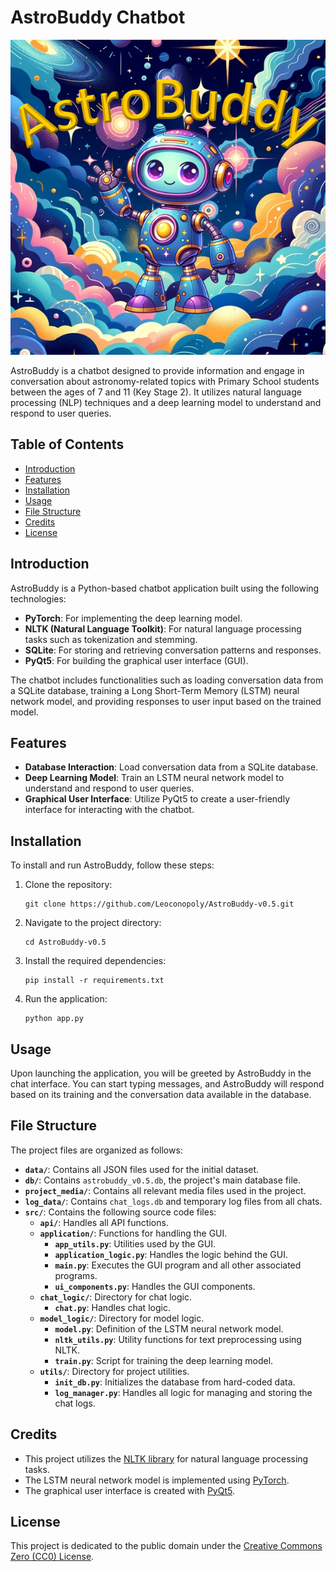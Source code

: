# AstroBuddy Chatbot

![AstroBuddy Logo](project_media/astrobuddylogo.png)

AstroBuddy is a chatbot designed to provide information and engage in conversation about astronomy-related topics with Primary School students between the ages of 7 and 11 (Key Stage 2). It utilizes natural language processing (NLP) techniques and a deep learning model to understand and respond to user queries.

## Table of Contents

- [Introduction](#introduction)
- [Features](#features)
- [Installation](#installation)
- [Usage](#usage)
- [File Structure](#file-structure)
- [Credits](#credits)
- [License](#license)

## Introduction

AstroBuddy is a Python-based chatbot application built using the following technologies:

- **PyTorch**: For implementing the deep learning model.
- **NLTK (Natural Language Toolkit)**: For natural language processing tasks such as tokenization and stemming.
- **SQLite**: For storing and retrieving conversation patterns and responses.
- **PyQt5**: For building the graphical user interface (GUI).

The chatbot includes functionalities such as loading conversation data from a SQLite database, training a Long Short-Term Memory (LSTM) neural network model, and providing responses to user input based on the trained model.

## Features

- **Database Interaction**: Load conversation data from a SQLite database.
- **Deep Learning Model**: Train an LSTM neural network model to understand and respond to user queries.
- **Graphical User Interface**: Utilize PyQt5 to create a user-friendly interface for interacting with the chatbot.

## Installation

To install and run AstroBuddy, follow these steps:

1. Clone the repository:

    ```
    git clone https://github.com/Leoconopoly/AstroBuddy-v0.5.git
    ```

2. Navigate to the project directory:

    ```
    cd AstroBuddy-v0.5
    ```

3. Install the required dependencies:

    ```
    pip install -r requirements.txt
    ```

4. Run the application:

    ```
    python app.py
    ```

## Usage

Upon launching the application, you will be greeted by AstroBuddy in the chat interface. You can start typing messages, and AstroBuddy will respond based on its training and the conversation data available in the database.

## File Structure

The project files are organized as follows:

- **`data/`**: Contains all JSON files used for the initial dataset.  
- **`db/`**: Contains `astrobuddy_v0.5.db`, the project's main database file.  
- **`project_media/`**: Contains all relevant media files used in the project.
- **`log_data/`**: Contains `chat_logs.db` and temporary log files from all chats.
- **`src/`**: Contains the following source code files:
  - **`api/`**: Handles all API functions.
  - **`application/`**: Functions for handling the GUI.    
    - **`app_utils.py`**: Utilities used by the GUI.    
    - **`application_logic.py`**: Handles the logic behind the GUI.    
    - **`main.py`**: Executes the GUI program and all other associated programs.    
    - **`ui_components.py`**: Handles the GUI components.  
  - **`chat_logic/`**: Directory for chat logic.    
    - **`chat.py`**: Handles chat logic.  
  - **`model_logic/`**: Directory for model logic.    
    - **`model.py`**: Definition of the LSTM neural network model.    
    - **`nltk_utils.py`**: Utility functions for text preprocessing using NLTK.    
    - **`train.py`**: Script for training the deep learning model.  
  - **`utils/`**: Directory for project utilities.    
    - **`init_db.py`**: Initializes the database from hard-coded data.    
    - **`log_manager.py`**: Handles all logic for managing and storing the chat logs.

## Credits

- This project utilizes the [NLTK library](https://www.nltk.org/) for natural language processing tasks.
- The LSTM neural network model is implemented using [PyTorch](https://pytorch.org/).
- The graphical user interface is created with [PyQt5](https://www.riverbankcomputing.com/software/pyqt/intro).

## License

This project is dedicated to the public domain under the [Creative Commons Zero (CC0) License](https://creativecommons.org/publicdomain/zero/1.0/).